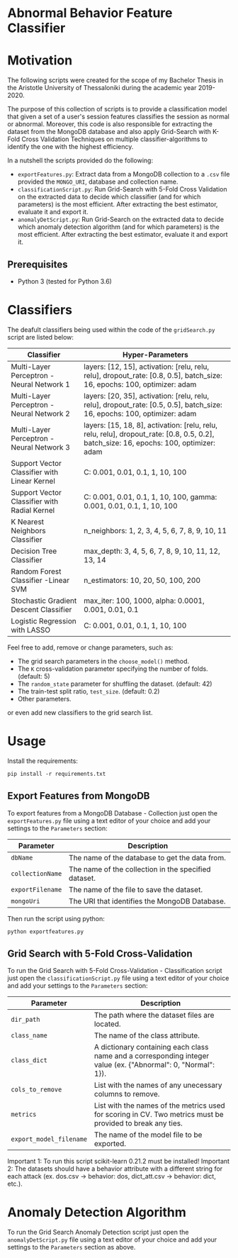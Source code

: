 # Abnormal Behavior Feature Classifier


# Motivation

The following scripts were created for the scope of my Bachelor Thesis in the Aristotle University of Thessaloniki during the academic year 2019-2020.

The purpose of this collection of scripts is to provide a classification model that given a set of a user's session features classifies the session as normal or abnormal. Moreover, this code is also responsible for extracting the dataset from the MongoDB database and also apply Grid-Search with K-Fold Cross Validation Techniques on multiple classifier-algorithms to identify the one with the highest efficiency.

In a nutshell the scripts provided do the following:

- `exportFeatures.py`: Extract data from a MongoDB collection to a `.csv` file provided the `MONGO_URI`, database and collection name.
- `classificationScript.py`: Run Grid-Search with 5-Fold Cross Validation on the extracted data to decide which classifier (and for which parameters) is the most efficient. After extracting the best estimator, evaluate it and export it.  
- `anomalyDetScript.py`: Run Grid-Search on the extracted data to decide which anomaly detection algorithm (and for which parameters) is the most efficient. After extracting the best estimator, evaluate it and export it.  

## Prerequisites

- Python 3 (tested for Python 3.6)

# Classifiers

The deafult classifiers being used within the code of the `gridSearch.py` script are listed below:

| Classifier          | Hyper-Parameters    |
| ------------------- | ------------------- |
Multi-Layer Perceptron - Neural Network 1 | layers: [12, 15], activation: [relu, relu, relu], dropout_rate: [0.8, 0.5], batch_size: 16, epochs: 100, optimizer: adam |
Multi-Layer Perceptron - Neural Network 2 | layers: [20, 35], activation: [relu, relu, relu], dropout_rate: [0.5, 0.5], batch_size: 16, epochs: 100, optimizer: adam |
Multi-Layer Perceptron - Neural Network 3 | layers: [15, 18, 8], activation: [relu, relu, relu, relu], dropout_rate: [0.8, 0.5, 0.2], batch_size: 16, epochs: 100, optimizer: adam |
Support Vector Classifier with Linear Kernel | C: 0.001, 0.01, 0.1, 1, 10, 100 |
Support Vector Classifier with Radial Kernel | C: 0.001, 0.01, 0.1, 1, 10, 100, gamma: 0.001, 0.01, 0.1, 1, 10, 100 |
K Nearest Neighbors Classifier |  n_neighbors: 1, 2, 3, 4, 5, 6, 7, 8, 9, 10, 11 |
Decision Tree Classifier | max_depth: 3, 4, 5, 6, 7, 8, 9, 10, 11, 12, 13, 14 |
Random Forest Classifier -Linear SVM | n_estimators: 10, 20, 50, 100, 200 |
Stochastic Gradient Descent Classifier | max_iter: 100, 1000, alpha: 0.0001, 0.001, 0.01, 0.1 |
Logistic Regression with LASSO | C: 0.001, 0.01, 0.1, 1, 10, 100 |


Feel free to  add, remove or change parameters, such as:

- The grid search parameters in the `choose_model()` method.
- The `K` cross-validation parameter specifying the number of folds. (default: 5)
- The `random_state` parameter for shuffling the dataset. (default: 42)
- The train-test split ratio, `test_size`. (default: 0.2)
- Other parameters.

or even add new classifiers to the grid search list.

# Usage

Install the requirements:

```markdown
pip install -r requirements.txt
```

## Export Features from MongoDB

To export features from a MongoDB Database - Collection just open the `exportFeatures.py` file using a text editor of your choice and add your settings to the `Parameters` section:

| Parameter           | Description         |
| ------------------- | ------------------- |
| `dbName`            | The name of the database to get the data from. |
| `collectionName`    | The name of the collection in the specified dataset. |
| `exportFilename`    | The name of the file to save the dataset. |
| `mongoUri`          | The URI that identifies the MongoDB Database. |

Then run the script using python:

```markdown
python exportfeatures.py
```

## Grid Search with 5-Fold Cross-Validation

To run the Grid Search with 5-Fold Cross-Validation - Classification script just open the `classificationScript.py` file using a text editor of your choice and add your settings to the `Parameters` section:

| Parameter           | Description         |
| ------------------- | ------------------- |
| `dir_path`          | The path where the dataset files are located. |
| `class_name`        | The name of the class attribute. |
| `class_dict`        | A dictionary containing each class name and a corresponding integer value (ex. {"Abnormal": 0, "Normal": 1}). |
| `cols_to_remove`    | List with the names of any unecessary columns to remove. |
| `metrics`           | List with the names of the metrics used for scoring in CV. Two metrics must be provided to break any ties. |
| `export_model_filename` | The name of the model file to be exported. |

Important 1: To run this script scikit-learn 0.21.2 must be installed!
Important 2: The datasets should have a behavior attribute with a different string for each attack (ex. dos.csv -> behavior: dos, dict_att.csv -> behavior: dict, etc.).

# Anomaly Detection Algorithm

To run the Grid Search Anomaly Detection script just open the `anomalyDetScript.py` file using a text editor of your choice and add your settings to the `Parameters` section as above.
